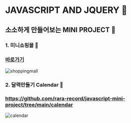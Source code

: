 # JAVASCRIPT AND JQUERY 🤗
## 소소하게 만들어보는 MINI PROJECT 🤡 

### 1. 미니쇼핑몰 🛒 
### [바로가기](https://github.com/rara-record/javascript-mini-project/tree/main/Mini%20shopping-mall)
![shoppingmall](https://user-images.githubusercontent.com/70184893/139431418-099296cd-d6e2-4c53-90ef-e9d1c18388b1.png)

### 2. 달력만들기 Calendar 📅
### https://github.com/rara-record/javascript-mini-project/tree/main/calendar
![calendar](https://user-images.githubusercontent.com/70184893/139432552-35e9fe5a-64d2-479e-acaa-4332fab5e57c.png)

